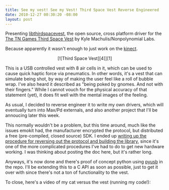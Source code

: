 ```yaml
--- 
title: See my vest! See my Vest! Third Space Vest Reverse Engineered
date: 2010-12-27 00:30:20 -08:00
layout: post
---
```


Presenting [libthirdspacevest][6], the open source, cross platform
driver for the [The TN Games Third Space Vest][1] by Kyle
Machulis/Nonpolynomial Labs. 

Because apparently it wasn't enough to just work on the [kinect][5].

<CENTER markdown='1'>[![Third Space Vest][4]][1]</CENTER>

This is a USB controlled vest with 8 air cells in it, which can be
used to cause quick haptic force via pneumatics. In other words, it's
a vest that can simulate being shot, by way of making the user feel
like a roll of bubble wrap. I've also heard it described as "being
poked by gnomes. And not with their fingers." While I cannot vouch for
the physical accuracy of that statement (yet), it does fit well with
the mental images of the feeling.

As usual, I decided to reverse engineer it to write my own drivers,
which will eventually turn into Max/Pd externals, and also another
project that I'll be annoucing later this week.

This normally wouldn't be a problem, but this time around, much like
the issues emokit had, the manufacturer encrypted the protocol, but
distributed a free (pre-compiled, closed source) SDK. I ended up
[writing up the procedure for reversing out the protocol and building the library][2],
since it's one of the more complicated procedures I've had to do to
get new hardware working. I was thinking about posting the doc here,
but it's rather long.

Anyways, it's now done and there's proof of concept python using
[pyusb][3] in the repo. I'll be extending this to a C API as soon as
possible, just to get it over with since there's not a ton of
functionality to the vest.

To close, here's a video of my cat versus the vest (running my code!):

<CENTER markdown='1'><object width="425" height="344"><param name="movie" value="http://www.youtube.com/v/q76cphm7hFI?fs=1&amp;hl=en_US"></param><param name="allowFullScreen" value="true"></param><param name="allowscriptaccess" value="always"></param><embed src="http://www.youtube.com/v/q76cphm7hFI?fs=1&amp;hl=en_US" type="application/x-shockwave-flash" allowscriptaccess="always" allowfullscreen="true" width="425" height="344"></embed></object></CENTER>

[1]: http://www.tngames.com
[2]: https://github.com/qdot/libthirdspacevest/blob/master/doc/third_space_vest_reverse_engineering.asciidoc
[3]: http://pyusb.berlios.de/
[4]: http://images.nonpolynomial.com/nonpolynomial.com/blog/thirdspacevest.jpg
[5]: http://www.openkinect.org
[6]: http://github.com/qdot/libthirdspacevest/
